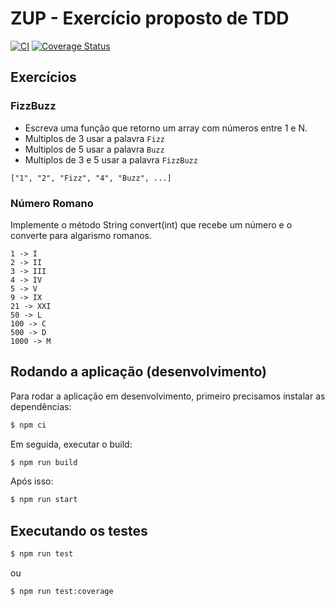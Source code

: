 # **ZUP - Exercício proposto de TDD**

[![CI](https://github.com/jfollmann/zup-exercise-tdd/actions/workflows/ci.yml/badge.svg)](https://github.com/jfollmann/zup-exercise-tdd/actions/workflows/ci.yml)
[![Coverage Status](https://coveralls.io/repos/github/jfollmann/zup-exercise-tdd/badge.svg?branch=main)](https://coveralls.io/github/jfollmann/zup-exercise-tdd?branch=main)

## Exercícios

### FizzBuzz
- Escreva uma função que retorno um array com números entre 1 e N.
- Multiplos de 3 usar a palavra `Fizz`
- Multiplos de 5 usar a palavra `Buzz`
- Multiplos de 3 e 5 usar a palavra `FizzBuzz`
```
["1", "2", "Fizz", "4", "Buzz", ...]
```

### Número Romano
Implemente o método String convert(int) que recebe um número e o converte para algarismo romanos.
``` 
1 -> I
2 -> II
3 -> III
4 -> IV
5 -> V
9 -> IX
21 -> XXI
50 -> L
100 -> C
500 -> D
1000 -> M
```

## Rodando a aplicação (desenvolvimento)

Para rodar a aplicação em desenvolvimento, primeiro precisamos instalar as dependências:

```bash
$ npm ci
```

Em seguida, executar o build:

```bash
$ npm run build
```

Após isso:

```bash
$ npm run start
```

## Executando os testes

```bash
$ npm run test
```
ou
```bash
$ npm run test:coverage
```
